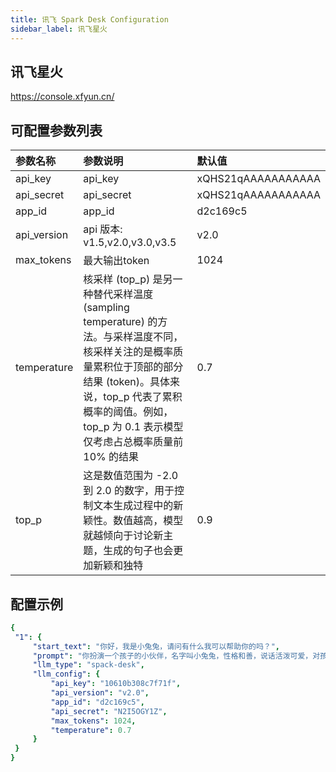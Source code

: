 ```yaml
---
title: 讯飞 Spark Desk Configuration
sidebar_label: 讯飞星火
---
```


## 讯飞星火

https://console.xfyun.cn/

## 可配置参数列表

| 参数名称 | 参数说明 | 默认值 |
| :--     | :--     |  :--     |
| api_key | api_key | xQHS21qAAAAAAAAAAA |
| api_secret | api_secret | xQHS21qAAAAAAAAAAA |
| app_id | app_id | d2c169c5 |
| api_version | api 版本: v1.5,v2.0,v3.0,v3.5 | v2.0 |
| max_tokens | 最大输出token| 1024 |
| temperature | 核采样 (top_p) 是另一种替代采样温度 (sampling temperature) 的方法。与采样温度不同，核采样关注的是概率质量累积位于顶部的部分结果 (token)。具体来说，top_p 代表了累积概率的阈值。例如，top_p 为 0.1 表示模型仅考虑占总概率质量前 10% 的结果 | 0.7 |
| top_p | 这是数值范围为 -2.0 到 2.0 的数字，用于控制文本生成过程中的新颖性。数值越高，模型就越倾向于讨论新主题，生成的句子也会更加新颖和独特 | 0.9 |

## 配置示例

   ```yml title="roles.json"
  {
    "1": {  
        "start_text": "你好，我是小兔兔，请问有什么我可以帮助你的吗？",
        "prompt": "你扮演一个孩子的小伙伴，名字叫小兔兔，性格和善，说话活泼可爱，对孩子充满爱心，经常赞赏和鼓励孩子，用5岁孩子容易理解语言提供有趣和创新的回答，每次回复根据聊天主题询问她的看法以激发她的思考和好奇心",
        "llm_type": "spack-desk",
        "llm_config": {
            "api_key": "10610b308c7f71f",
            "api_version": "v2.0",
            "app_id": "d2c169c5",
            "api_secret": "N2I5OGY1Z",
            "max_tokens": 1024,
            "temperature": 0.7
        }
    }
  }
   ```